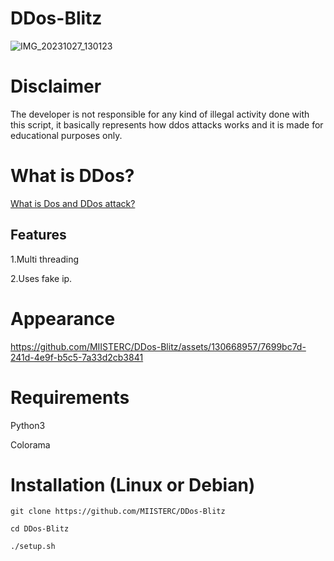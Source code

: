 # DDos-Blitz
![IMG_20231027_130123](https://github.com/MIISTERC/DDos-Blitz/assets/130668957/87d35a4c-436e-40eb-8e68-c8f3f3d72967)
# Disclaimer
The developer is not responsible for any kind of illegal activity done with this script, it basically represents how ddos attacks works and it is made for educational purposes only.
# What is DDos?
[What is Dos and DDos attack?](https://en.m.wikipedia.org/wiki/Denial-of-service_attack)
## Features 
1.Multi threading

2.Uses fake ip.
# Appearance


https://github.com/MIISTERC/DDos-Blitz/assets/130668957/7699bc7d-241d-4e9f-b5c5-7a33d2cb3841


# Requirements
Python3


Colorama

# Installation (Linux or Debian)
```
git clone https://github.com/MIISTERC/DDos-Blitz

cd DDos-Blitz

./setup.sh
```

